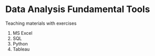 # Data Analysis Fundamental Tools

Teaching materials with exercises
  1. MS Excel
  2. SQL
  3. Python
  4. Tableau
